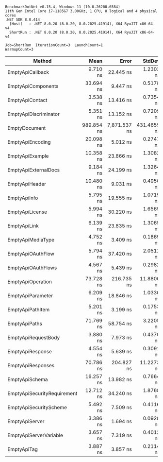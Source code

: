 ```

BenchmarkDotNet v0.15.4, Windows 11 (10.0.26200.6584)
11th Gen Intel Core i7-1185G7 3.00GHz, 1 CPU, 8 logical and 4 physical cores
.NET SDK 8.0.414
  [Host]   : .NET 8.0.20 (8.0.20, 8.0.2025.41914), X64 RyuJIT x86-64-v4
  ShortRun : .NET 8.0.20 (8.0.20, 8.0.2025.41914), X64 RyuJIT x86-64-v4

Job=ShortRun  IterationCount=3  LaunchCount=1  
WarmupCount=3  

```
| Method                      | Mean       | Error        | StdDev      | Gen0   | Gen1   | Allocated |
|---------------------------- |-----------:|-------------:|------------:|-------:|-------:|----------:|
| EmptyApiCallback            |   9.710 ns |    22.445 ns |   1.2303 ns | 0.0051 |      - |      32 B |
| EmptyApiComponents          |  33.694 ns |     9.447 ns |   0.5178 ns | 0.0166 |      - |     104 B |
| EmptyApiContact             |   3.538 ns |    13.416 ns |   0.7354 ns | 0.0076 |      - |      48 B |
| EmptyApiDiscriminator       |   5.351 ns |    13.152 ns |   0.7209 ns | 0.0076 |      - |      48 B |
| EmptyDocument               | 989.854 ns | 7,871.537 ns | 431.4655 ns | 0.1807 | 0.0005 |    1136 B |
| EmptyApiEncoding            |  20.098 ns |     5.012 ns |   0.2747 ns | 0.0089 |      - |      56 B |
| EmptyApiExample             |  10.358 ns |    23.866 ns |   1.3082 ns | 0.0089 |      - |      56 B |
| EmptyApiExternalDocs        |   9.184 ns |    24.199 ns |   1.3264 ns | 0.0064 |      - |      40 B |
| EmptyApiHeader              |  10.480 ns |     9.031 ns |   0.4950 ns | 0.0127 |      - |      80 B |
| EmptyApiInfo                |   5.795 ns |    19.555 ns |   1.0719 ns | 0.0127 |      - |      80 B |
| EmptyApiLicense             |   5.994 ns |    30.220 ns |   1.6565 ns | 0.0076 |      - |      48 B |
| EmptyApiLink                |   6.139 ns |    23.835 ns |   1.3065 ns | 0.0115 |      - |      72 B |
| EmptyApiMediaType           |   4.752 ns |     3.409 ns |   0.1869 ns | 0.0089 |      - |      56 B |
| EmptyApiOAuthFlow           |   5.794 ns |    37.420 ns |   2.0511 ns | 0.0089 |      - |      56 B |
| EmptyApiOAuthFlows          |   4.567 ns |     5.439 ns |   0.2982 ns | 0.0089 |      - |      56 B |
| EmptyApiOperation           |  73.728 ns |   216.735 ns |  11.8800 ns | 0.0598 |      - |     376 B |
| EmptyApiParameter           |   6.209 ns |    18.846 ns |   1.0330 ns | 0.0153 |      - |      96 B |
| EmptyApiPathItem            |   5.201 ns |     3.199 ns |   0.1753 ns | 0.0102 |      - |      64 B |
| EmptyApiPaths               |  71.769 ns |    58.754 ns |   3.2205 ns | 0.0395 |      - |     248 B |
| EmptyApiRequestBody         |   3.880 ns |     7.973 ns |   0.4370 ns | 0.0076 |      - |      48 B |
| EmptyApiResponse            |   4.554 ns |     5.639 ns |   0.3091 ns | 0.0102 |      - |      64 B |
| EmptyApiResponses           |  70.786 ns |   204.827 ns |  11.2273 ns | 0.0395 |      - |     248 B |
| EmptyApiSchema              |  16.257 ns |    13.982 ns |   0.7664 ns | 0.0650 |      - |     408 B |
| EmptyApiSecurityRequirement |  12.712 ns |    34.240 ns |   1.8768 ns | 0.0166 |      - |     104 B |
| EmptyApiSecurityScheme      |   5.492 ns |     7.509 ns |   0.4116 ns | 0.0140 |      - |      88 B |
| EmptyApiServer              |   3.386 ns |     1.694 ns |   0.0928 ns | 0.0089 |      - |      56 B |
| EmptyApiServerVariable      |   3.657 ns |     7.319 ns |   0.4012 ns | 0.0076 |      - |      48 B |
| EmptyApiTag                 |   3.887 ns |     3.857 ns |   0.2114 ns | 0.0076 |      - |      48 B |
